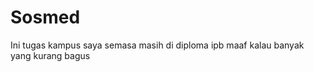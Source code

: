 Sosmed
======

Ini tugas kampus saya semasa masih di diploma ipb maaf kalau banyak yang kurang bagus
